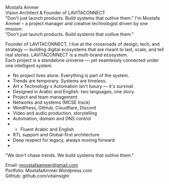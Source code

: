 Mostafa Ammer  
Vision Architect & Founder of LAVITACONNECT  
"Don't just launch products. Build systems that outlive them."
I'm Mostafa Ammer – a project manager and creative technologist driven by one mission:  
"Don't just launch products. Build systems that outlive them."

Founder of LAVITACONNECT, I live at the crossroads of design, tech, and strategy — building digital ecosystems that are meant to last, scale, and tell real stories.
LAVITACONNECT is a multi-brand ecosystem.  
Each project is a standalone universe — yet seamlessly connected under one intelligent system.

- No project lives alone. Everything is part of the system.  
- Trends are temporary. Systems are timeless.  
- Art x Technology x Automation isn't luxury — it's survival.  
- Designed in Arabic and English: two languages, one story.
- Project and team management  
- Networks and systems (MCSE track)  
- WordPress, GitHub, Cloudflare, Discord  
- Video and audio production, storytelling  
- Automation, domain and DNS control
- - Fluent Arabic and English  
- RTL support and Global-first architecture  
- Deep respect for legacy, always moving forward
- 
"We don't chase trends. We build systems that outlive them."

Email: moustafaameer@gmail.com  
Portfolio: MostafaAmmer.Wordpress.com  
GitHub: github.com/vitainsight


